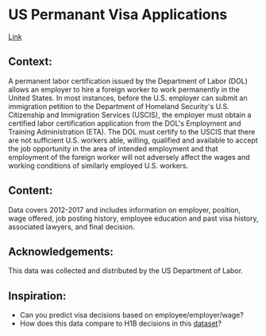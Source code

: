 # US Permanant Visa Applications
[Link](https://www.kaggle.com/jboysen/us-perm-visas)

## Context:
A permanent labor certification issued by the Department of Labor (DOL) allows an employer to hire a foreign worker to work permanently in the United States. In most instances, before the U.S. employer can submit an immigration petition to the Department of Homeland Security's U.S. Citizenship and Immigration Services (USCIS), the employer must obtain a certified labor certification application from the DOL's Employment and Training Administration (ETA). The DOL must certify to the USCIS that there are not sufficient U.S. workers able, willing, qualified and available to accept the job opportunity in the area of intended employment and that employment of the foreign worker will not adversely affect the wages and working conditions of similarly employed U.S. workers.

## Content:
Data covers 2012-2017 and includes information on employer, position, wage offered, job posting history, employee education and past visa history, associated lawyers, and final decision.

## Acknowledgements:
This data was collected and distributed by the US Department of Labor.

## Inspiration:
* Can you predict visa decisions based on employee/employer/wage?
* How does this data compare to H1B decisions in this [dataset](https://www.kaggle.com/nsharan/h-1b-visa)?
